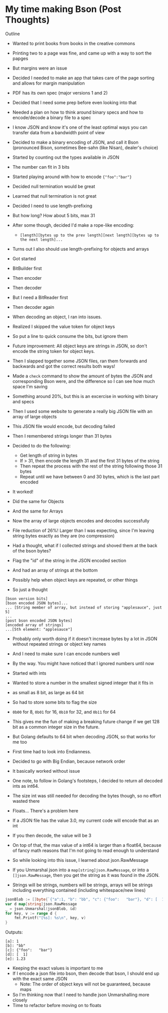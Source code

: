 # My time making Bson (Post Thoughts)

Outline

* Wanted to print books from books in the creative commons
* Printing two to a page was fine, and came up with a way to sort the papges
* But margins were an issue
* Decided I needed to make an app that takes care of the page sorting and allows
for margin manipulation

* PDF has its own spec (major versions 1 and 2)
* Decided that I need some prep before even looking into that
* Needed a plan on how to think around binary specs and how to encode/decode a
binary file to a spec

* I know JSON and know it's one of the least optimal ways you can transfer data
from a bandwidth point of view
* Decided to make a binary encoding of JSON, and call it Bson (pronounced
Bison, sometimes Bee-sahn (like Nisan), dealer's choice)

* Started by counting out the types available in JSON
* The number can fit in 3 bits
* Started playing around with how to encode `{"foo":"bar"}`
* Decided null termination would be great
* Learned that null termination is not great
* Decided I need to use length-prefixing
* But how long? How about 5 bits, max 31
* After some though, decided I'd make a rope-like encoding:
  * `[length][bytes up to the prev length][next length][bytes up to the next length]...`
* Turns out I also should use length-prefixing for objects and arrays
* Got started

* BitBuilder first
* Then encoder

* Then decoder
* But I need a BitReader first
* Then decoder again

* When decoding an object, I ran into issues.
* Realized I skipped the value token for object keys
* So put a line to quick consume the bits, but ignore them
* Future improvement: All object keys are strings in JSON, so don't encode the
string token for object keys.

* Then I slapped together some JSON files, ran them forwards and backwards and
got the correct results both ways!
* Made a `check` command to show the amount of bytes the JSON and corresponding
Bson were, and the difference so I can see how much space I'm saving
* Something around 20%, but this is an excercise in working with binary and
specs

* Then I used some website to generate a really big JSON file with an array of
large objects
* This JSON file would encode, but decoding failed
* Then I remembered strings longer than 31 bytes
* Decided to do the following:
  * Get length of string in bytes
  * If > 31, then encode the length 31 and the first 31 bytes of the string
  * Then repeat the process with the rest of the string following those 31 bytes
  * Repeat until we have between 0 and 30 bytes, which is the last part encoded

* It worked!
* Did the same for Objects
* And the same for Arrays
* Now the array of large objects encodes and decodes successfully
* File reduction of 26%! Larger than I was expecting, since I'm leaving string
bytes exactly as they are (no compression)

* Had a thought, what if I collected strings and shoved them at the back of the
bson bytes?
* Flag the "id" of the string in the JSON encoded section
* And had an array of strings at the bottom
* Possibly help when object keys are repeated, or other things
* So just a thought
```
[bson version bits]
[bson encoded JSON bytes]...
... [String member of array, but instead of storing "applesauce", just 5]
...
[post bson encoded JSON bytes]
[encoded array of strings]
...[5th element: "applesauce"]
```
* Probably only worth doing if it doesn't increase bytes by a lot in JSON
without repeated strings or object key names
* And I need to make sure I can encode numbers well

* By the way. You might have noticed that I ignored numbers until now
* Started with ints
* Wanted to store a number in the smallest signed integer that it fits in
* as small as 8 bit, as large as 64 bit
* So had to store some bits to flag the size
* `0b00` for 8, `0b01` for 16, `0b10` for 32, and `0b11` for 64
* This gives me the fun of making a breaking future change if we get 128 bit
as a common integer size in the future.
* But Golang defaults to 64 bit when decoding JSON, so that works for me too
* First time had to look into Endianness.
* Decided to go with Big Endian, because network order
* It basically worked without issue
* One note, to follow in Golang's footsteps, I decided to return all decoded
ints as int64.
* The size int was still needed for decoding the bytes though, so no effort
wasted there

* Floats... There's a problem here
* If a JSON file has the value 3.0, my current code will encode that as an int
* If you then decode, the value will be 3
* On top of that, the max value of a int64 is larger than a float64, because of
fancy math reasons that I'm not going to read enough to understand
* So while looking into this issue, I learned about json.RawMessage
* If you Unmarshal json into a `map[string]json.RawMessage`, or into a
`[]json.RawMessage`, then you get the string as it was found in the JSON.
* Strings will be strings, numbers will be strings, arrays will be strings
including everything contained (including whitespace/new lines)

```go
jsonBlob := []byte{`{"a":1, "b": "bb", "c": {"foo":   "bar"}, "d": [  1],"e":1.23}`}
var d map[string]json.RawMessage
_ = json.Unmarshal(jsonBlob, &d)
for key, v := range d {
    fmt.Printf("[%s]: %s\n", key, v)
}
```

Outputs:
```
[a]: 1
[b]: "bb"
[c]: {"foo":   "bar"}
[d]: [  1]
[e]: 1.23
```

* Keeping the exact values is important to me
* If I encode a json file into bson, then decode that bson, I should end up with
the exact same JSON
  * Note: The order of object keys will not be guaranteed, because maps
* So I'm thinking now that I need to handle json Unmarshalling more closely
* Time to refactor before moving on to floats
